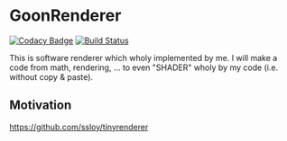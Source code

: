 # GoonRenderer

[![Codacy Badge](https://api.codacy.com/project/badge/Grade/32d9d4809bca467ba9b98850d7f409fc)](https://www.codacy.com/manual/Snowapril/GoonRenderer?utm_source=github.com&amp;utm_medium=referral&amp;utm_content=Snowapril/GoonRenderer&amp;utm_campaign=Badge_Grade)
[![Build Status](https://travis-ci.org/<Snowapril>/<GoonRenderer>.svg?branch=master)](https://travis-ci.org/<Snowapril>/<GoonRenderer>)

This is software renderer which wholy implemented by me. 
I will make a code from math, rendering, ... to even "SHADER" wholy by my code (i.e. without copy & paste).

## Motivation
https://github.com/ssloy/tinyrenderer